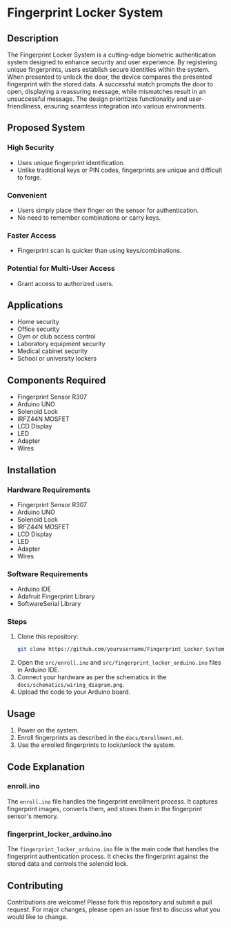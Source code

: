 # Fingerprint Locker System

## Description
The Fingerprint Locker System is a cutting-edge biometric authentication system designed to enhance security and user experience. By registering unique fingerprints, users establish secure identities within the system. When presented to unlock the door, the device compares the presented fingerprint with the stored data. A successful match prompts the door to open, displaying a reassuring message, while mismatches result in an unsuccessful message. The design prioritizes functionality and user-friendliness, ensuring seamless integration into various environments.

## Proposed System

### High Security
- Uses unique fingerprint identification.
- Unlike traditional keys or PIN codes, fingerprints are unique and difficult to forge.

### Convenient
- Users simply place their finger on the sensor for authentication.
- No need to remember combinations or carry keys.

### Faster Access
- Fingerprint scan is quicker than using keys/combinations.

### Potential for Multi-User Access
- Grant access to authorized users.

## Applications
- Home security
- Office security
- Gym or club access control
- Laboratory equipment security
- Medical cabinet security
- School or university lockers

## Components Required
- Fingerprint Sensor R307
- Arduino UNO
- Solenoid Lock
- IRFZ44N MOSFET
- LCD Display
- LED
- Adapter
- Wires

## Installation

### Hardware Requirements
- Fingerprint Sensor R307
- Arduino UNO
- Solenoid Lock
- IRFZ44N MOSFET
- LCD Display
- LED
- Adapter
- Wires

### Software Requirements
- Arduino IDE
- Adafruit Fingerprint Library
- SoftwareSerial Library

### Steps
1. Clone this repository:
    ```sh
    git clone https://github.com/yourusername/Fingerprint_Locker_System.git
    ```
2. Open the `src/enroll.ino` and `src/fingerprint_locker_arduino.ino` files in Arduino IDE.
3. Connect your hardware as per the schematics in the `docs/schematics/wiring_diagram.png`.
4. Upload the code to your Arduino board.

## Usage

1. Power on the system.
2. Enroll fingerprints as described in the `docs/Enrollment.md`.
3. Use the enrolled fingerprints to lock/unlock the system.

## Code Explanation

### enroll.ino
The `enroll.ino` file handles the fingerprint enrollment process. It captures fingerprint images, converts them, and stores them in the fingerprint sensor's memory.

### fingerprint_locker_arduino.ino
The `fingerprint_locker_arduino.ino` file is the main code that handles the fingerprint authentication process. It checks the fingerprint against the stored data and controls the solenoid lock.

## Contributing
Contributions are welcome! Please fork this repository and submit a pull request. For major changes, please open an issue first to discuss what you would like to change.

